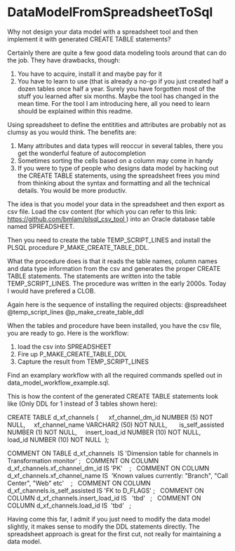# DataModelFromSpreadsheetToSql
Why not design your data model with a spreadsheet tool and then implement it with generated CREATE TABLE statements?

Certainly there are quite a few good data modeling tools around that can do the job. They have drawbacks, though:
1. You have to acquire, install it and maybe pay for it
2. You have to learn to use (that is already a no-go if you just created half a dozen tables once half a year. Surely you have forgotten most of the stuff you learned after six months. Maybe the tool has changed in the mean time. For the tool I am introducing here, all you need to learn should be explained within this readme.

Using spreadsheet to define the entitities and attributes are probably not as clumsy as you would think. The benefits are:
1. Many attributes and data types will reoccur in several tables, there you get the wonderful feature of autocompletion
2. Sometimes sorting the cells based on a column may come in handy
3. If you were to type of people who designs data model by hacking out the CREATE TABLE statements, using the spreadsheet frees you mind from thinking about the syntax and formatting and all the technical details. You would be more productiv.

The idea is that you model your data in the spreadsheet and then export as csv file. Load the csv content (for which you can refer to this link: https://github.com/bmlam/plsql_csv_tool ) into an Oracle database table named SPREADSHEET.

Then you need to create the table TEMP_SCRIPT_LINES and install the PLSQL procedure P_MAKE_CREATE_TABLE_DDL. 

What the procedure does is that it reads the table names, column names and data type information from the csv and generates the proper CREATE TABLE statements. The statements are written into the table TEMP_SCRIPT_LINES. The procedure was written in the early 2000s. Today I would have prefered a CLOB.

Again here is the sequence of installing the required objects:
@spreadsheet
@temp_script_lines
@p_make_create_table_ddl

When the tables and procedure have been installed, you have the csv file, you are ready to go. Here is the workflow:

1. load the csv into SPREADSHEET
2. Fire up P_MAKE_CREATE_TABLE_DDL
3. Capture the result from TEMP_SCRIPT_LINES

Find an examplary workflow with all the required commands spelled out in data_model_workflow_example.sql. 

This is how the content of the generated CREATE TABLE statements look like (Only DDL for 1 instead of 3 tables shown here):

CREATE TABLE d_xf_channels (      
xf_channel_dm_id NUMBER (5) NOT NULL,     
xf_channel_name VARCHAR2 (50) NOT NULL,       
is_self_assisted NUMBER (1) NOT NULL,     
insert_load_id NUMBER (10) NOT NULL,      
load_id NUMBER (10) NOT NULL  
);  

COMMENT ON TABLE d_xf_channels  IS 'Dimension table for channels in Transformation monitor' ;   
COMMENT ON COLUMN d_xf_channels.xf_channel_dm_id IS 'PK'    ;   
COMMENT ON COLUMN d_xf_channels.xf_channel_name IS  'Known values currently: "Branch", "Call Center", "Web" etc'    ;   
COMMENT ON COLUMN d_xf_channels.is_self_assisted IS 'FK to D_FLAGS' ;  
COMMENT ON COLUMN d_xf_channels.insert_load_id IS   'tbd'   ;   
COMMENT ON COLUMN d_xf_channels.load_id IS  'tbd'   ;   


Having come this far, I admit if you just need to modify the data model slightly, it makes sense to modify the DDL statements directly. The spreadsheet approach is great for the first cut, not really for maintaining a data model.
